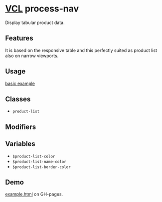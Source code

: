 # [VCL](https://vcl.github.io/) process-nav

Display tabular product data.

## Features

It is based on the responsive table and this perfectly suited as product list
also on narrow viewports.

## Usage

[basic example](/demo/example.html)

## Classes

- `product-list`

## Modifiers

## Variables

- `$product-list-color`
- `$product-list-name-color`
- `$product-list-border-color`

## Demo

[example.html](/demo/example.html) on GH-pages.
